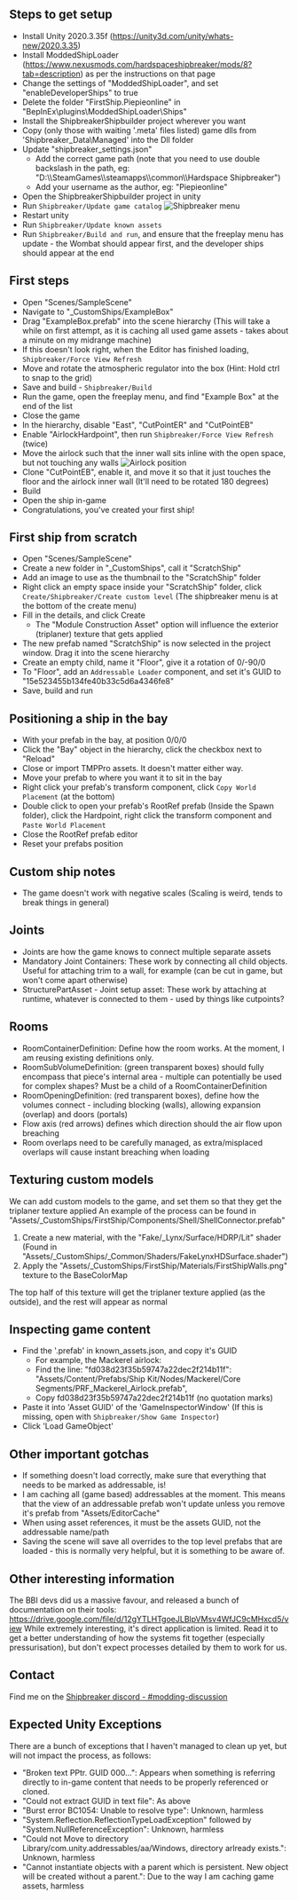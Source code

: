 ## Steps to get setup
* Install Unity 2020.3.35f (https://unity3d.com/unity/whats-new/2020.3.35)
* Install ModdedShipLoader (https://www.nexusmods.com/hardspaceshipbreaker/mods/8?tab=description) as per the instructions on that page
* Change the settings of "ModdedShipLoader", and set "enableDeveloperShips" to true 
* Delete the folder "FirstShip.Piepieonline" in "BepInEx\plugins\ModdedShipLoader\Ships"
* Install the ShipbreakerShipbuilder project wherever you want
* Copy (only those with waiting '.meta' files listed) game dlls from 'Shipbreaker_Data\Managed' into the Dll folder
* Update "shipbreaker_settings.json"
  * Add the correct game path (note that you need to use double backslash in the path, eg: "D:\\\\SteamGames\\\\steamapps\\\\common\\\\Hardspace Shipbreaker")
  * Add your username as the author, eg: "Piepieonline" 
* Open the ShipbreakerShipbuilder project in unity
* Run `Shipbreaker/Update game catalog`
![Shipbreaker menu](Docs/ShipbreakerMenu.png?raw=true)
* Restart unity
* Run `Shipbreaker/Update known assets`
* Run `Shipbreaker/Build and run`, and ensure that the freeplay menu has update - the Wombat should appear first, and the developer ships should appear at the end

## First steps
* Open "Scenes/SampleScene"
* Navigate to "_CustomShips/ExampleBox"
* Drag "ExampleBox.prefab" into the scene hierarchy (This will take a while on first attempt, as it is caching all used game assets - takes about a minute on my midrange machine)
 * If this doesn't look right, when the Editor has finished loading, `Shipbreaker/Force View Refresh`
* Move and rotate the atmospheric regulator into the box (Hint: Hold ctrl to snap to the grid)
* Save and build - `Shipbreaker/Build`
* Run the game, open the freeplay menu, and find "Example Box" at the end of the list
* Close the game
* In the hierarchy, disable "East", "CutPointER" and "CutPointEB"
* Enable "AirlockHardpoint", then run `Shipbreaker/Force View Refresh` (twice)
* Move the airlock such that the inner wall sits inline with the open space, but not touching any walls
![Airlock position](Docs/AirlockPlacement.jpg?raw=true)
* Clone "CutPointEB", enable it, and move it so that it just touches the floor and the airlock inner wall (It'll need to be rotated 180 degrees)
* Build
* Open the ship in-game
* Congratulations, you've created your first ship!

## First ship from scratch
* Open "Scenes/SampleScene"
* Create a new folder in "_CustomShips", call it "ScratchShip"
* Add an image to use as the thumbnail to the "ScratchShip" folder
* Right click an empty space inside your "ScratchShip" folder, click `Create/Shipbreaker/Create custom level` (The shipbreaker menu is at the bottom of the create menu)
* Fill in the details, and click Create
  * The "Module Construction Asset" option will influence the exterior (triplaner) texture that gets applied
* The new prefab named "ScratchShip" is now selected in the project window. Drag it into the scene hierarchy
* Create an empty child, name it "Floor", give it a rotation of 0/-90/0
* To "Floor", add an `Addressable Loader` component, and set it's GUID to "15e523455b134fe40b33c5d6a4346fe8"
* Save, build and run

## Positioning a ship in the bay
* With your prefab in the bay, at position 0/0/0
* Click the "Bay" object in the hierarchy, click the checkbox next to "Reload"
* Close or import TMPPro assets. It doesn't matter either way.
* Move your prefab to where you want it to sit in the bay
* Right click your prefab's transform component, click `Copy World Placement` (at the bottom)
* Double click to open your prefab's RootRef prefab (Inside the Spawn folder), click the Hardpoint, right click the transform component and `Paste World Placement`
* Close the RootRef prefab editor
* Reset your prefabs position

## Custom ship notes
* The game doesn't work with negative scales (Scaling is weird, tends to break things in general)

## Joints
* Joints are how the game knows to connect multiple separate assets
* Mandatory Joint Containers: These work by connecting all child objects. Useful for attaching trim to a wall, for example (can be cut in game, but won't come apart otherwise)
* StructurePartAsset - Joint setup asset: These work by attaching at runtime, whatever is connected to them - used by things like cutpoints?

## Rooms
* RoomContainerDefinition: Define how the room works. At the moment, I am reusing existing definitions only.
* RoomSubVolumeDefinition: (green transparent boxes) should fully encompass that piece's internal area - multiple can potentially be used for complex shapes? Must be a child of a RoomContainerDefinition
* RoomOpeningDefinition: (red transparent boxes), define how the volumes connect - including blocking (walls), allowing expansion (overlap) and doors (portals)
 * Flow axis (red arrows) defines which direction should the air flow upon breaching
* Room overlaps need to be carefully managed, as extra/misplaced overlaps will cause instant breaching when loading

## Texturing custom models
We can add custom models to the game, and set them so that they get the triplaner texture applied
An example of the process can be found in "Assets/_CustomShips/FirstShip/Components/Shell/ShellConnector.prefab"
1. Create a new material, with the "Fake/_Lynx/Surface/HDRP/Lit" shader (Found in "Assets/_CustomShips/_Common/Shaders/FakeLynxHDSurface.shader")
2. Apply the "Assets/_CustomShips/FirstShip/Materials/FirstShipWalls.png" texture to the BaseColorMap

The top half of this texture will get the triplaner texture applied (as the outside), and the rest will appear as normal

## Inspecting game content
* Find the '.prefab' in known_assets.json, and copy it's GUID
  * For example, the Mackerel airlock:
  * Find the line: "fd038d23f35b59747a22dec2f214b11f": "Assets/Content/Prefabs/Ship Kit/Nodes/Mackerel/Core Segments/PRF_Mackerel_Airlock.prefab",
  * Copy fd038d23f35b59747a22dec2f214b11f (no quotation marks)
* Paste it into 'Asset GUID' of the 'GameInspectorWindow' (If this is missing, open with `Shipbreaker/Show Game Inspector`)
* Click 'Load GameObject'

## Other important gotchas
* If something doesn't load correctly, make sure that everything that needs to be marked as addressable, is!
* I am caching all (game based) addressables at the moment. This means that the view of an addressable prefab won't update unless you remove it's prefab from "Assets/EditorCache"
* When using asset references, it must be the assets GUID, not the addressable name/path
* Saving the scene will save all overrides to the top level prefabs that are loaded - this is normally very helpful, but it is something to be aware of.

## Other interesting information
The BBI devs did us a massive favour, and released a bunch of documentation on their tools: https://drive.google.com/file/d/12gYTLHTgoeJLBlpVMsv4WfJC9cMHxcd5/view
While extremely interesting, it's direct application is limited.
Read it to get a better understanding of how the systems fit together (especially pressurisation), but don't expect processes detailed by them to work for us.

## Contact
Find me on the [Shipbreaker discord - #modding-discussion](https://discord.gg/shipbreakergame)

## Expected Unity Exceptions
There are a bunch of exceptions that I haven't managed to clean up yet, but will not impact the process, as follows:
* "Broken text PPtr. GUID 000...": Appears when something is referring directly to in-game content that needs to be properly referenced or cloned.
* "Could not extract GUID in text file": As above
* "Burst error BC1054: Unable to resolve type": Unknown, harmless
* "System.Reflection.ReflectionTypeLoadException" followed by "System.NullReferenceException": Unknown, harmless
* "Could not Move to directory Library/com.unity.addressables/aa/Windows, directory arlready exists.": Unknown, harmless
* "Cannot instantiate objects with a parent which is persistent. New object will be created without a parent.": Due to the way I am caching game assets, harmless
